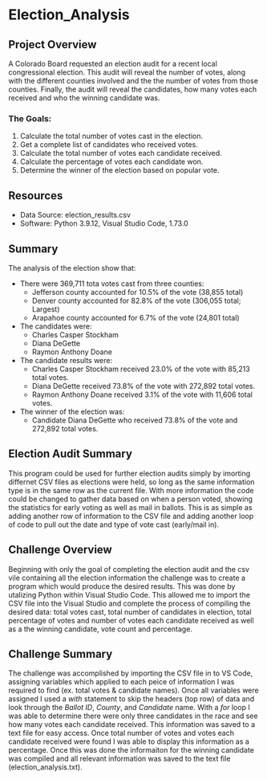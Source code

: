 # Election_Analysis

## Project Overview
A Colorado Board requested an election audit for a recent local congressional election. This audit will reveal the number of votes, along with the different counties involved and the the number of votes from those counties. Finally, the audit will reveal the candidates, how many votes each received and who the winning candidate was.

### The Goals:
1. Calculate the total number of votes cast in the election.
2. Get a complete list of candidates who received votes.
3. Calculate the total number of votes each candidate received.
4. Calculate the percentage of votes each candidate won.
5. Determine the winner of the election based on popular vote.

## Resources
- Data Source: election_results.csv
- Software: Python 3.9.12, Visual Studio Code, 1.73.0

## Summary
The analysis of the election show that:
- There were 369,711 tota votes cast from three counties:
    -  Jefferson county accounted for 10.5% of the vote (38,855 total)
    -  Denver county accounted for 82.8% of the vote (306,055 total; Largest)
    -  Arapahoe county accounted for 6.7% of the vote (24,801 total)
- The candidates were:
    - Charles Casper Stockham
    - Diana DeGette
    - Raymon Anthony Doane
 - The candidate results were:
    - Charles Casper Stockham received 23.0% of the vote with 85,213 total votes. 
    - Diana DeGette received 73.8% of the vote with 272,892 total votes.
    - Raymon Anthony Doane received 3.1% of the vote with 11,606 total votes. 
 - The winner of the election was:
    - Candidate Diana DeGette who received 73.8% of the vote and 272,892 total votes.
    
## Election Audit Summary
This program could be used for further election audits simply by imorting differnet CSV files as elections were held, so long as the same information type is in the same row as the current file. With more information the code could be changed to gather data based on when a person voted, showing the statistics for early voting as well as mail in ballots. This is as simple as adding another row of information to the CSV file and adding another loop of code to pull out the date and type of vote cast (early/mail in). 
    
 ## Challenge Overview
 
Beginning with only the goal of completing the election audit and the csv vile containing all the election information the challenge was to create a program which would produce the desired results. This was done by utalizing Python within Visual Studio Code. This allowed me to import the CSV file into the Visual Studio and complete the process of compiling the desired data: total votes cast, total number of candidates in election, total percentage of votes and number of votes each candidate received as well as a the winning candidate, vote count and percentage.

## Challenge Summary

The challenge was accomplished by importing the CSV file in to VS Code, assigning variables which applied to each peice of information I was required to find (ex. total votes & candidate names). Once all variables were assigned I used a _with_ statement to skip the headers (top row) of data and look through the _Ballot ID_, _County_, and _Candidate_ name. With a _for_ loop I was able to determine there were only three candidates in the race and see how many votes each candidate received. This information was saved to a text file for easy access. Once total number of votes and votes each candidate received were found I was able to display this information as a percentage. Once this was done the informaiton for the winning candidate was compiled and all relevant information was saved to the text file (election_analysis.txt).
